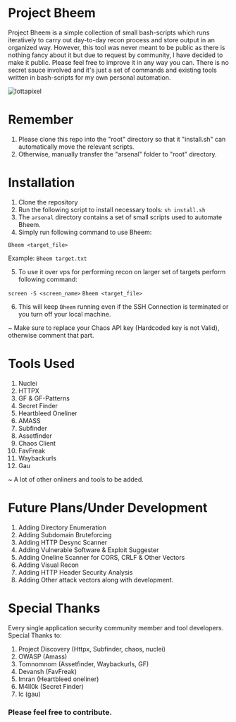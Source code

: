 # Project Bheem 

Project Bheem is a simple collection of small bash-scripts which runs iteratively to carry out day-to-day recon process and store output in an organized way. However, this tool was never meant to be public as there is nothing fancy about it but due to request by community, I have decided to make it public. 
Please feel free to improve it in any way you can. There is no secret sauce involved and it's just a set of commands and existing tools written in bash-scripts for my own personal automation. 

![lottapixel](https://user-images.githubusercontent.com/70585433/93208632-7b9a4500-f77a-11ea-9a29-e3bbb1135e31.jpg)


# Remember

1. Please clone this repo into the "root" directory so that it "install.sh" can automatically move the relevant scripts. 
2. Otherwise, manually transfer the "arsenal" folder to "root" directory.
# Installation

1. Clone the repository
2. Run the following script to install necessary tools: ``sh install.sh``
3. The ``arsenal`` directory contains a set of small scripts used to automate Bheem. 
4. Simply run following command to use Bheem:

``Bheem <target_file>`` 

Example: ``Bheem target.txt`` 

5. To use it over vps for performing recon on larger set of targets perform following command:

``screen -S <screen_name>``
``Bheem <target_file>``

6. This will keep ``Bheem`` running even if the SSH Connection is terminated or you turn off your local machine.

~ Make sure to replace your Chaos API key (Hardcoded key is not Valid), otherwise comment that part.

# Tools Used 

1. Nuclei
2. HTTPX
3. GF & GF-Patterns
4. Secret Finder
5. Heartbleed Oneliner
6. AMASS
7. Subfinder
8. Assetfinder
9. Chaos Client
10. FavFreak
11. Waybackurls 
12. Gau

~ A lot of other onliners and tools to be added. 

# Future Plans/Under Development

1. Adding Directory Enumeration
2. Adding Subdomain Bruteforcing
3. Adding HTTP Desync Scanner
4. Adding Vulnerable Software & Exploit Suggester
5. Adding Oneline Scanner for CORS, CRLF & Other Vectors
6. Adding Visual Recon 
7. Adding HTTP Header Security Analysis
8. Adding Other attack vectors along with development.

# Special Thanks

Every single application security community member and tool developers. Special Thanks to:

1. Project Discovery (Httpx, Subfinder, chaos, nuclei)
2. OWASP (Amass)
3. Tomnomnom (Assetfinder, Waybackurls, GF)
4. Devansh (FavFreak)
5. Imran (Heartbleed oneliner)
6. M4ll0k (Secret Finder)
7. lc (gau)

### Please feel free to contribute.
